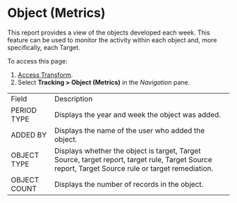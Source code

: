 # Object (Metrics)

This report provides a view of the objects developed each week. This
feature can be used to monitor the activity within each object and, more
specifically, each Target.

To access this page:

1.  [Access Transform](../Config/Access_Transform.htm).
2.  Select **Tracking \> Object (Metrics)** in the
*Navigation* pane.

|              |                                                                                                                                                   |
| ------------ | ------------------------------------------------------------------------------------------------------------------------------------------------- |
| Field        | Description                                                                                                                                       |
| PERIOD TYPE  | Displays the year and week the object was added.                                                                                                  |
| ADDED BY     | Displays the name of the user who added the object.                                                                                               |
| OBJECT TYPE  | Displays whether the object is target, Target Source, target report, target rule, Target Source report, Target Source rule or target remediation. |
| OBJECT COUNT | Displays the number of records in the object.                                                                                                     |

